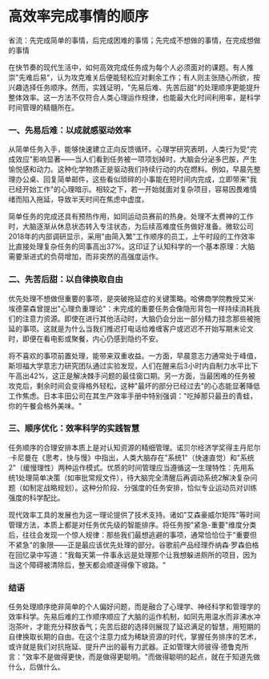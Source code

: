 # 高效率完成事情的顺序

省流：先完成简单的事情，后完成困难的事情；先完成不想做的事情，在完成想做的事情

在快节奏的现代生活中，如何高效完成任务成为每个人必须面对的课题。有人推崇"先难后易"，认为攻克难关后便能轻松应对剩余工作；有人则主张随心所欲，按兴趣选择任务顺序。然而，实践证明，"先易后难、先苦后甜"的处理顺序更能提升整体效率。这一方法不仅符合人类心理运作规律，也能最大化时间利用率，是科学时间管理的精髓所在。

### 一、先易后难：以成就感驱动效率

从简单任务入手，能够快速建立正向反馈循环。心理学研究表明，人类行为受"完成效应"影响显著——当人们看到任务被一项项划掉时，大脑会分泌多巴胺，产生愉悦感和动力。这种化学物质正是驱动我们持续行动的内在燃料。例如，早晨先整理办公桌、回复简单邮件，这些看似琐碎的小事能在短时间内完成，立即带来"我已经开始工作"的心理暗示。相较之下，若一开始就面对复杂项目，容易因畏难情绪而陷入拖延，导致半天时间在焦虑中虚度。

简单任务的完成还具有预热作用，如同运动员赛前的热身。处理不太费神的工作时，大脑逐渐从休息状态转入专注状态，为后续高难度任务做好准备。微软公司2018年的内部调研显示，采用"由简入繁"工作顺序的员工，上午时段的工作效率比直接处理复杂任务的同事高出37%。这印证了认知科学的一个基本原理：大脑需要渐进式的负荷增加，而非突然的高强度运作。

### 二、先苦后甜：以自律换取自由

优先处理不想做但重要的事项，是突破拖延症的关键策略。哈佛商学院教授艾米·埃德蒙森曾提出"心理负重理论"：未完成的重要任务会像隐形背包一样持续消耗我们的注意力资源。即使在进行其他活动时，大脑仍会分出一部分精力挂念那些被拖延的事项。这就是为什么当我们推迟打电话给难缠客户或迟迟不开始写期末论文时，即便在看电影或聚餐，内心仍感到隐约不安。

将不喜欢的事项前置处理，能带来双重收益。一方面，早晨意志力通常处于峰值，斯坦福大学意志力研究团队通过实验发现，人们在醒来后3小时内自制力水平比下午高出42%，这正是解决棘手问题的最佳窗口期。另一方面，当最困难的任务被攻克后，剩余时间会变得格外轻松，这种"最坏的部分已经过去"的心态能显著降低工作焦虑。日本丰田公司在其生产效率手册中特别强调："吃掉那只最丑的青蛙，你的午餐会格外美味。"

### 三、顺序优化：效率科学的实践智慧

任务顺序的合理安排本质上是对认知资源的精细管理。诺贝尔经济学奖得主丹尼尔·卡尼曼在《思考，快与慢》中指出，人类大脑存在"系统1"（快速直觉）和"系统2"（缓慢理性）两种运作模式。优质的时间管理应当遵循这一生理特性：先用系统1处理简单决策（如审批常规文件），待大脑完全清醒后再调动系统2解决复杂问题（如制定战略规划）。这种分阶段、分强度的任务安排，恰似专业运动员对训练强度的科学配比。

现代效率工具的发展也为这一理论提供了技术支持。诸如"艾森豪威尔矩阵"等时间管理方法，本质上都是对任务优先级的智能排序。将任务按"紧急-重要"维度分类后，往往会发现一个惊人规律：那些我们最想逃避的事项，通常恰恰位于"重要但不紧急"的象限——正是最应该优先处理的部分。谷歌前产品经理乔纳森·罗森伯格在回忆录中写道："我每天第一件事永远是处理那个让我想躲进厕所的项目，因为当这个障碍被清除后，整天都会顺遂得像下坡路。"

### 结语

任务处理顺序绝非简单的个人偏好问题，而是融合了心理学、神经科学和管理学的效率科学。先易后难的工作顺序顺应了大脑的运作机制，如同先用温水而非沸水冲泡茶叶，才能充分释放香气；先苦后甜的选择则展现了延迟满足的智慧，用短期的自律换取长期的自由。在这个注意力成为稀缺资源的时代，掌握任务排序的艺术，或许就是我们对抗拖延、提升产出的最有力武器。正如管理大师彼得·德鲁克所言："效率不是做得更快，而是做得更聪明。"而做得聪明的起点，就在于知道先做什么，后做什么。
